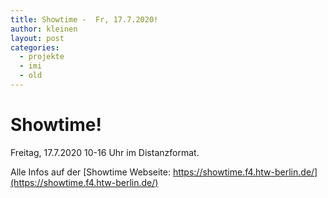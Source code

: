 ```yaml
---
title: Showtime -  Fr, 17.7.2020!
author: kleinen
layout: post
categories:
  - projekte
  - imi
  - old
---
```


# Showtime!

Freitag, 17.7.2020 10-16 Uhr im Distanzformat.

Alle Infos auf der [Showtime Webseite: https://showtime.f4.htw-berlin.de/](https://showtime.f4.htw-berlin.de/)
